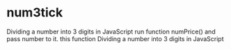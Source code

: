 # num3tick
Dividing a number into 3 digits in JavaScript
run function numPrice() and pass number to it.
this function Dividing a number into 3 digits in JavaScript
